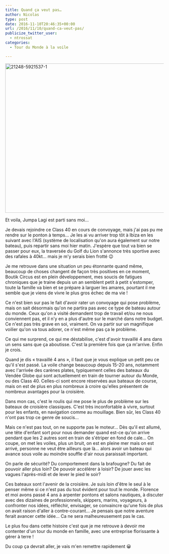 ```yaml
---
title: Quand ça veut pas…
author: Nicolas
type: post
date: 2016-11-10T20:46:35+00:00
url: /2016/11/10/quand-ca-veut-pas/
publicize_twitter_user:
  - ntrossat
categories:
  - Tour du Monde à la voile

---
```

<img class="alignnone size-full wp-image-879" src="http://boutikcircus.dev/wp-content/uploads/2016/11/21248-5921537-1.jpg" alt="21248-5921537-1" width="863" height="475" srcset="http://boutikcircus.dev/wp-content/uploads/2016/11/21248-5921537-1.jpg 863w, http://boutikcircus.dev/wp-content/uploads/2016/11/21248-5921537-1-300x165.jpg 300w, http://boutikcircus.dev/wp-content/uploads/2016/11/21248-5921537-1-768x423.jpg 768w" sizes="(max-width: 767px) 89vw, (max-width: 1000px) 54vw, (max-width: 1071px) 543px, 580px" />

Et voila, Jumpa Lagi est parti sans moi...

Je devais rejoindre ce Class 40 en cours de convoyage, mais j'ai pas pu me rendre sur le ponton à temps... Je les ai vu arriver trop tôt à Ibiza en les suivant avec l'AIS (système de localisation qu'on aura également sur notre bateau), puis repartir sans moi hier matin. J'espère que tout va bien se passer pour eux, la traversée du Golf du Lion s'annonce très sportive avec des rafales à 40kt... mais je m'y serais bien frotté 😉

Je me retrouve dans une situation un peu étonnante quand même, beaucoup de choses changent de façon très positives en ce moment, Boutik Circus est en plein développement, mes soucis de fatigues chroniques que je traine depuis un an semblent petit à petit s'estomper, toute la famille va bien et se prépare à larguer les amares, pourtant il me semble que je viens de vivre le plus gros échec de ma vie !

Ce n'est bien sur pas le fait d'avoir rater un convoyage qui pose problème, mais on sait désormais qu'on ne partira pas avec ce type de bateau autour du monde. Ceux qu'on a visité demandent trop de travail et/ou ne nous conviennent pas, et il n'y en a plus d'autre sur le marché dans notre budget. Ce n'est pas très grave en soi, vraiment. On va partir sur un magnifique voilier qu'on va tous adorer, ce n'est même pas ça le problème.

Ce qui me surprend, ce qui me déstabilise, c'est d'avoir travaillé 4 ans dans un sens sans que ça aboutisse. C'est la première fois que ça m'arrive. Enfin je crois.

Quand je dis « travaillé 4 ans », il faut que je vous explique un petit peu ce qu'il s'est passé. La voile change beaucoup depuis 15-20 ans, notamment avec l'arrivée des carènes plates, typiquement celles des bateaux du Vendée Globe qui sont actuellement en train de tourner autour du Monde, ou des Class 40. Celles-ci sont encore réservées aux bateaux de course, mais on est de plus en plus nombreux à croire qu'elles présentent de nombreux avantages pour la croisière.

Dans mon cas, c'est le roulis qui me pose le plus de problème sur les bateaux de croisière classiques. C'est très inconfortable à vivre, surtout pour les enfants, en navigation comme au mouillage. Bien sûr, les Class 40 n'ont pas trop ce genre de soucis...

Mais ce n'est pas tout, on ne supporte pas le moteur... Dès qu'il est allumé, une tête d'enfant sort pour nous demander quand est-ce qu'on arrive pendant que les 2 autres sont en train de s'étriper en fond de cale... On coupe, on met les voiles, plus un bruit, on est en pleine mer mais on est arrivé, personne ne veut être ailleurs que là... alors avoir un bateau qui avance sous voile au moindre souffle d'air nous paraissait important.

On parle de sécurité? Du comportement dans la brafougne? Du fait de pouvoir aller plus loin? De pouvoir accélérer à loisir? De jouer avec les vagues l'après-midi et de lever le pied le soir?

Ces bateaux sont l'avenir de la croisière. Je suis loin d'être le seul à le penser même si ce n'est pas du tout évident pour tout le monde. Florence et moi avons passé 4 ans à arpenter pontons et salons nautiques, à discuter avec des dizaines de professionnels, skippers, marins, voyageurs, à confronter nos idées, réfléchir, envisager, se convaincre qu'une fois de plus on avait raison d'aller à contre-courant... Je pensais que notre aventure ferait avancer cette idée... Ca ne sera malheureusement pas le cas.

Le plus fou dans cette histoire c'est que je me retrouve à devoir me contenter d'un tour du monde en famille, avec une entreprise florissante à gérer à terre !

Du coup ça devrait aller, je vais m'en remettre rapidement 😀

&nbsp;